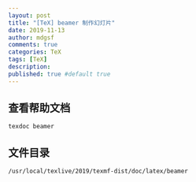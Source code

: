 ```yaml
---
layout: post
title: "[TeX] beamer 制作幻灯片"
date: 2019-11-13
author: mdgsf
comments: true
categories: TeX
tags: [TeX]
description:
published: true #default true
---
```


## 查看帮助文档

```
texdoc beamer
```

## 文件目录

```
/usr/local/texlive/2019/texmf-dist/doc/latex/beamer
```

